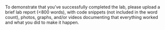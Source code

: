To demonstrate that you’ve successfully completed the lab, please upload a brief lab report (<800 words), with code snippets (not included in the word count), photos, graphs, and/or videos documenting that everything worked and what you did to make it happen.

